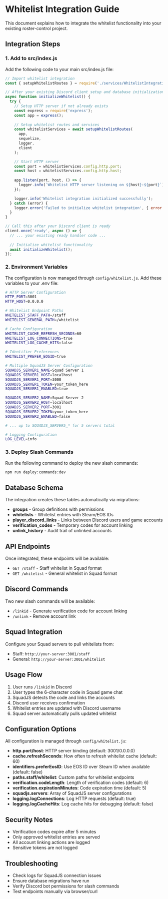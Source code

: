 # Whitelist Integration Guide

This document explains how to integrate the whitelist functionality into your existing roster-control project.

## Integration Steps

### 1. Add to src/index.js

Add the following code to your main src/index.js file:

```javascript
// Import whitelist integration
const { setupWhitelistRoutes } = require('./services/WhitelistIntegration');

// After your existing Discord client setup and database initialization:
async function initializeWhitelist() {
  try {
    // Setup HTTP server if not already exists
    const express = require('express');
    const app = express();
    
    // Setup whitelist routes and services
    const whitelistServices = await setupWhitelistRoutes(
      app, 
      sequelize, 
      logger, 
      client
    );

    // Start HTTP server
    const port = whitelistServices.config.http.port;
    const host = whitelistServices.config.http.host;
    
    app.listen(port, host, () => {
      logger.info(`Whitelist HTTP server listening on ${host}:${port}`);
    });

    logger.info('Whitelist integration initialized successfully');
  } catch (error) {
    logger.error('Failed to initialize whitelist integration', { error: error.message });
  }
}

// Call this after your Discord client is ready
client.once('ready', async () => {
  // ... your existing ready handler code ...
  
  // Initialize whitelist functionality
  await initializeWhitelist();
});
```

### 2. Environment Variables

The configuration is now managed through `config/whitelist.js`. Add these variables to your .env file:

```bash
# HTTP Server Configuration
HTTP_PORT=3001
HTTP_HOST=0.0.0.0

# Whitelist Endpoint Paths
WHITELIST_STAFF_PATH=/staff
WHITELIST_GENERAL_PATH=/whitelist

# Cache Configuration  
WHITELIST_CACHE_REFRESH_SECONDS=60
WHITELIST_LOG_CONNECTIONS=true
WHITELIST_LOG_CACHE_HITS=false

# Identifier Preferences
WHITELIST_PREFER_EOSID=true

# Multiple SquadJS Server Configuration
SQUADJS_SERVER1_NAME=Squad Server 1
SQUADJS_SERVER1_HOST=localhost
SQUADJS_SERVER1_PORT=3000
SQUADJS_SERVER1_TOKEN=your_token_here
SQUADJS_SERVER1_ENABLED=true

SQUADJS_SERVER2_NAME=Squad Server 2
SQUADJS_SERVER2_HOST=localhost
SQUADJS_SERVER2_PORT=3001
SQUADJS_SERVER2_TOKEN=your_token_here
SQUADJS_SERVER2_ENABLED=false

# ... up to SQUADJS_SERVER5_* for 5 servers total

# Logging Configuration
LOG_LEVEL=info
```

### 3. Deploy Slash Commands

Run the following command to deploy the new slash commands:

```bash
npm run deploy:commands:dev
```

## Database Schema

The integration creates these tables automatically via migrations:

- **groups** - Group definitions with permissions
- **whitelists** - Whitelist entries with Steam/EOS IDs
- **player_discord_links** - Links between Discord users and game accounts
- **verification_codes** - Temporary codes for account linking
- **unlink_history** - Audit trail of unlinked accounts

## API Endpoints

Once integrated, these endpoints will be available:

- `GET /staff` - Staff whitelist in Squad format
- `GET /whitelist` - General whitelist in Squad format

## Discord Commands

Two new slash commands will be available:

- `/linkid` - Generate verification code for account linking
- `/unlink` - Remove account link

## Squad Integration

Configure your Squad servers to pull whitelists from:
- Staff: `http://your-server:3001/staff`
- General: `http://your-server:3001/whitelist`

## Usage Flow

1. User runs `/linkid` in Discord
2. User types the 6-character code in Squad game chat
3. SquadJS detects the code and links the accounts
4. Discord user receives confirmation
5. Whitelist entries are updated with Discord username
6. Squad server automatically pulls updated whitelist

## Configuration Options

All configuration is managed through `config/whitelist.js`:

- **http.port/host**: HTTP server binding (default: 3001/0.0.0.0)
- **cache.refreshSeconds**: How often to refresh whitelist cache (default: 60)
- **identifiers.preferEosID**: Use EOS ID over Steam ID when available (default: false)  
- **paths.staff/whitelist**: Custom paths for whitelist endpoints
- **verification.codeLength**: Length of verification codes (default: 6)
- **verification.expirationMinutes**: Code expiration time (default: 5)
- **squadjs.servers**: Array of SquadJS server configurations
- **logging.logConnections**: Log HTTP requests (default: true)
- **logging.logCacheHits**: Log cache hits for debugging (default: false)

## Security Notes

- Verification codes expire after 5 minutes
- Only approved whitelist entries are served
- All account linking actions are logged
- Sensitive tokens are not logged

## Troubleshooting

- Check logs for SquadJS connection issues
- Ensure database migrations have run
- Verify Discord bot permissions for slash commands
- Test endpoints manually via browser/curl
